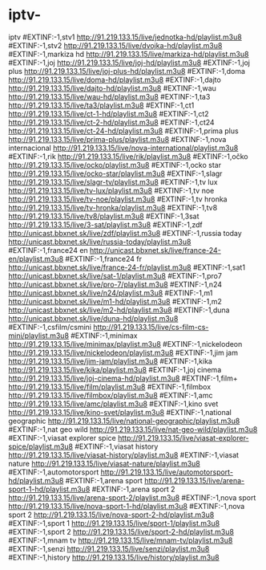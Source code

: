 # iptv-
iptv 
#EXTINF:-1,stv1
http://91.219.133.15/live/jednotka-hd/playlist.m3u8
#EXTINF:-1,stv2
http://91.219.133.15/live/dvojka-hd/playlist.m3u8
#EXTINF:-1,markiza hd
http://91.219.133.15/live/markiza-hd/playlist.m3u8
#EXTINF:-1,joj
http://91.219.133.15/live/joj-hd/playlist.m3u8
#EXTINF:-1,joj plus 
http://91.219.133.15/live/joj-plus-hd/playlist.m3u8
#EXTINF:-1,doma 
http://91.219.133.15/live/doma-hd/playlist.m3u8
#EXTINF:-1,dajto
http://91.219.133.15/live/dajto-hd/playlist.m3u8
#EXTINF:-1,wau 
http://91.219.133.15/live/wau-hd/playlist.m3u8
#EXTINF:-1,ta3
http://91.219.133.15/live/ta3/playlist.m3u8
#EXTINF:-1,ct1
http://91.219.133.15/live/ct-1-hd/playlist.m3u8
#EXTINF:-1,ct2
http://91.219.133.15/live/ct-2-hd/playlist.m3u8
#EXTINF:-1,ct24
http://91.219.133.15/live/ct-24-hd/playlist.m3u8
#EXTINF:-1,prima plus
http://91.219.133.15/live/prima-plus/playlist.m3u8
#EXTINF:-1,nova internacional 
http://91.219.133.15/live/nova-international/playlist.m3u8
#EXTINF:-1,rik
http://91.219.133.15/live/rik/playlist.m3u8
#EXTINF:-1,očko 
http://91.219.133.15/live/ocko/playlist.m3u8
#EXTINF:-1,ocko star
http://91.219.133.15/live/ocko-star/playlist.m3u8
#EXTINF:-1,slagr 
http://91.219.133.15/live/slagr-tv/playlist.m3u8
#EXTINF:-1,tv lux
http://91.219.133.15/live/tv-lux/playlist.m3u8
#EXTINF:-1,tv noe
http://91.219.133.15/live/tv-noe/playlist.m3u8
#EXTINF:-1,tv hronka 
http://91.219.133.15/live/tv-hronka/playlist.m3u8
#EXTINF:-1,tv8 
http://91.219.133.15/live/tv8/playlist.m3u8
#EXTINF:-1,3sat
http://91.219.133.15/live/3-sat/playlist.m3u8
#EXTINF:-1,zdf
http://unicast.bbxnet.sk/live/zdf/playlist.m3u8
#EXTINF:-1,russia today 
http://unicast.bbxnet.sk/live/russia-today/playlist.m3u8
#EXTINF:-1,france24 en 
http://unicast.bbxnet.sk/live/france-24-en/playlist.m3u8
#EXTINF:-1,france24 fr
http://unicast.bbxnet.sk/live/france-24-fr/playlist.m3u8
#EXTINF:-1,sat1
http://unicast.bbxnet.sk/live/sat-1/playlist.m3u8
#EXTINF:-1,pro7
http://unicast.bbxnet.sk/live/pro-7/playlist.m3u8
#EXTINF:-1,n24
http://unicast.bbxnet.sk/live/n24/playlist.m3u8
#EXTINF:-1,m1 
http://unicast.bbxnet.sk/live/m1-hd/playlist.m3u8
#EXTINF:-1,m2
http://unicast.bbxnet.sk/live/m2-hd/playlist.m3u8
#EXTINF:-1,duna 
http://unicast.bbxnet.sk/live/duna-hd/playlist.m3u8
#EXTINF:-1,csfilm/csmini
http://91.219.133.15/live/cs-film-cs-mini/playlist.m3u8
#EXTINF:-1,minimax
http://91.219.133.15/live/minimax/playlist.m3u8
#EXTINF:-1,nickelodeon
http://91.219.133.15/live/nickelodeon/playlist.m3u8
#EXTINF:-1,jim jam 
http://91.219.133.15/live/jim-jam/playlist.m3u8
#EXTINF:-1,kika
http://91.219.133.15/live/kika/playlist.m3u8
#EXTINF:-1,joj cinema 
http://91.219.133.15/live/joj-cinema-hd/playlist.m3u8
#EXTINF:-1,film+
http://91.219.133.15/live/film/playlist.m3u8
#EXTINF:-1,filmbox
http://91.219.133.15/live/filmbox/playlist.m3u8
#EXTINF:-1,amc 
http://91.219.133.15/live/amc/playlist.m3u8
#EXTINF:-1,kino svet
http://91.219.133.15/live/kino-svet/playlist.m3u8
#EXTINF:-1,national geographic
http://91.219.133.15/live/national-geographic/playlist.m3u8
#EXTINF:-1,nat geo wild 
http://91.219.133.15/live/nat-geo-wild/playlist.m3u8
#EXTINF:-1,viasat explorer spice 
http://91.219.133.15/live/viasat-explorer-spice/playlist.m3u8
#EXTINF:-1,viasat history 
http://91.219.133.15/live/viasat-history/playlist.m3u8
#EXTINF:-1,viasat nature 
http://91.219.133.15/live/viasat-nature/playlist.m3u8
#EXTINF:-1,automotorsport
http://91.219.133.15/live/automotorsport-hd/playlist.m3u8
#EXTINF:-1,arena sport 
http://91.219.133.15/live/arena-sport-1-hd/playlist.m3u8
#EXTINF:-1,arena sport 2
http://91.219.133.15/live/arena-sport-2/playlist.m3u8
#EXTINF:-1,nova sport 
http://91.219.133.15/live/nova-sport-1-hd/playlist.m3u8
#EXTINF:-1,nova sport 2
http://91.219.133.15/live/nova-sport-2-hd/playlist.m3u8
#EXTINF:-1,sport 1
http://91.219.133.15/live/sport-1/playlist.m3u8
#EXTINF:-1,sport 2
http://91.219.133.15/live/sport-2-hd/playlist.m3u8
#EXTINF:-1,mnam tv
http://91.219.133.15/live/mnam-tv/playlist.m3u8
#EXTINF:-1,senzi 
http://91.219.133.15/live/senzi/playlist.m3u8
#EXTINF:-1,history 
http://91.219.133.15/live/history/playlist.m3u8
